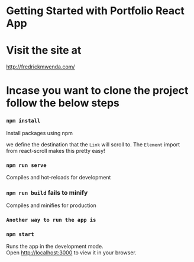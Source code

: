 # Getting Started with Portfolio React App
# Visit the site at
http://fredrickmwenda.com/

# Incase you want to clone the project follow the below steps
### `npm install`
Install packages using npm

<!-- Install React-Scroll -->
we define the destination that the `Link` will scroll to. The `Element` import from react-scroll makes this pretty easy!

### `npm run serve`
Compiles and hot-reloads for development


### `npm run build` fails to minify
Compiles and minifies for production

### `Another way to run the app is`
### `npm start`

Runs the app in the development mode.\
Open [http://localhost:3000](http://localhost:3000) to view it in your browser.
